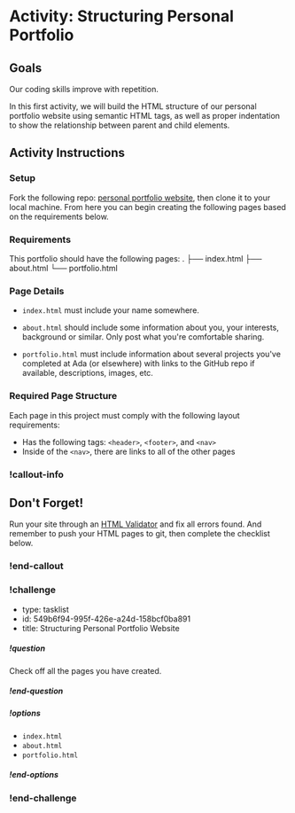 # Activity: Structuring Personal Portfolio

## Goals

Our coding skills improve with repetition.

In this first activity, we will build the HTML structure of our personal portfolio website using semantic HTML tags, as well as proper indentation to show the relationship between parent and child elements.

## Activity Instructions

### Setup

Fork the following repo: [personal portfolio website](), then clone it to your local machine. From here you can begin creating the following pages based on the requirements below.

### Requirements

This portfolio should have the following pages:
.
├── index.html
├── about.html
└── portfolio.html

### Page Details
- `index.html` must include your name somewhere.

- `about.html` should include some information about you, your interests, background or similar. Only post what you're comfortable sharing.

- `portfolio.html` must include information about several projects you've completed at Ada (or elsewhere) with links to the GitHub repo if available, descriptions, images, etc.

### Required Page Structure
Each page in this project must comply with the following layout requirements:
- Has the following tags: `<header>`, `<footer>`, and `<nav>`
- Inside of the `<nav>`, there are links to all of the other pages

### !callout-info

## Don't Forget!

Run your site through an [HTML Validator](https://validator.w3.org/#validate_by_upload) and fix all errors found. And remember to push your HTML pages to git, then complete the checklist below.

### !end-callout

<!-- prettier-ignore-start -->
### !challenge
* type: tasklist
* id: 549b6f94-995f-426e-a24d-158bcf0ba891
* title: Structuring Personal Portfolio Website
##### !question

Check off all the pages you have created.

##### !end-question
##### !options

* `index.html`
* `about.html`
* `portfolio.html`

##### !end-options
### !end-challenge
<!-- prettier-ignore-end -->
